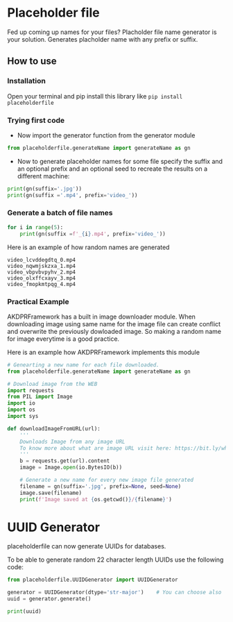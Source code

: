 # Placeholder file
Fed up coming up names for your files? Placholder file name generator is your solution. Generates placholder name with any prefix or suffix.
## How to use
### Installation
Open your terminal and pip install this library like `pip install placeholderfile`
### Trying first code
- Now import the generator function from the generator module
```python
from placeholderfile.generateName import generateName as gn
```
- Now to generate placeholder names for some file specify the suffix and an optional prefix and an optional seed to recreate the results on a different machine:
```python
print(gn(suffix='.jpg'))
print(gn(suffix ='.mp4', prefix='video_'))
```
### Generate a batch of file names
```python
for i in range(5):
    print(gn(suffix =f'_{i}.mp4', prefix='video_'))
```

Here is an example of how random names are generated
```plain text
video_lcvddegdtq_0.mp4
video_nqwmjskzxa_1.mp4
video_vbpvbvpyhv_2.mp4
video_olxffcxayv_3.mp4
video_fmopkmtpqg_4.mp4
```
### Practical Example
AKDPRFramework has a built in image downloader module. When downloading image using same name for the image file can create conflict and overwrite the previously dowloaded image. So making a random name for image everytime is a good practice.

Here is an example how AKDPRFramework implements this module
```python
# Genearting a new name for each file downloaded.
from placeholderfile.generateName import generateName as gn

# Download image from the WEB
import requests
from PIL import Image
import io
import os
import sys

def downloadImageFromURL(url):
    '''
    Downloads Image from any image URL
    To know more about what are image URL visit here: https://bit.ly/what-are-imageurl
    '''
    b = requests.get(url).content
    image = Image.open(io.BytesIO(b))

    # Generate a new name for every new image file generated
    filename = gn(suffix='.jpg', prefix=None, seed=None)
    image.save(filename)
    print(f'Image saved at {os.getcwd()}/{filename}')
```

# UUID Generator
placeholderfile can now generate UUIDs for databases.

To be able to generate random 22 character length UUIDs use the following code:
```python
from placeholderfile.UUIDGenerator import UUIDGenerator

generator = UUIDGenerator(dtype='str-major')    # You can choose also 'int-major' for generating integer dominant UUID
uuid = generator.generate()

print(uuid)
```